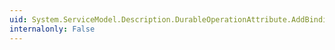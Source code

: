 ```yaml
---
uid: System.ServiceModel.Description.DurableOperationAttribute.AddBindingParameters(System.ServiceModel.Description.OperationDescription,System.ServiceModel.Channels.BindingParameterCollection)
internalonly: False
---
```


